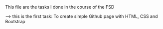 This file are the tasks  I done in the course of the FSD

--> this is the first task: To create simple Github page with HTML, CSS and Bootstrap

